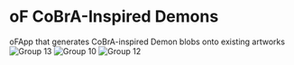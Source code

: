 # oF CoBrA-Inspired Demons
oFApp that generates CoBrA-inspired Demon blobs onto existing artworks
![Group 13](https://user-images.githubusercontent.com/15107119/117256591-c8827700-ae42-11eb-89c5-1ce6d950cb65.png)
![Group 10](https://user-images.githubusercontent.com/15107119/117256606-ccae9480-ae42-11eb-8d19-3965c635b308.png)
![Group 12](https://user-images.githubusercontent.com/15107119/117256615-cf10ee80-ae42-11eb-8446-2cd2c9c13347.png)
